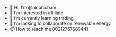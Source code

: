- 👋 Hi, I’m @nicohicham
- 👀 I’m interested in affiliate
- 🌱 I’m currently learning trading
- 💞️ I’m looking to collaborate on renewable energy
- 📫 How to reach me 00212767689441
<!---
nicohicham/nicohicham is a ✨ special ✨ repository because its `README.md` (this file) appears on your GitHub profile.
You can click the Preview link to take a look at your changes.
--->
